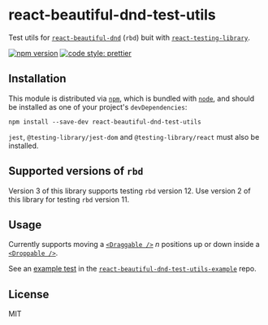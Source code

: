 # react-beautiful-dnd-test-utils

Test utils for [`react-beautiful-dnd`](https://github.com/atlassian/react-beautiful-dnd) (`rbd`) buit with [`react-testing-library`](https://github.com/testing-library/react-testing-library).

[![npm version](https://badge.fury.io/js/react-beautiful-dnd-test-utils.svg)](https://badge.fury.io/js/react-beautiful-dnd-test-utils)
[![code style: prettier](https://img.shields.io/badge/code_style-prettier-ff69b4.svg)](https://github.com/prettier/prettier)

## Installation

This module is distributed via [`npm`](https://www.npmjs.com/), which is bundled with [`node`](https://nodejs.org/en/), and
should be installed as one of your project's `devDependencies`:

```
npm install --save-dev react-beautiful-dnd-test-utils
```

`jest`, `@testing-library/jest-dom` and `@testing-library/react` must also be installed.

## Supported versions of `rbd`

Version 3 of this library supports testing `rbd` version 12. Use version 2 of this library for testing `rbd` version 11.

## Usage

Currently supports moving a [`<Draggable />`](https://github.com/atlassian/react-beautiful-dnd/blob/master/docs/api/draggable.md) _n_ positions up or down inside a [`<Droppable />`](https://github.com/atlassian/react-beautiful-dnd/blob/master/docs/api/droppable.md).

See an [example test](https://github.com/colinrcummings/react-beautiful-dnd-test-utils-example/blob/master/src/App.test.js) in the [`react-beautiful-dnd-test-utils-example`](https://github.com/colinrcummings/react-beautiful-dnd-test-utils-example) repo.

## License

MIT
